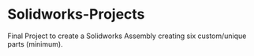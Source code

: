 # Solidworks-Projects
Final Project to create a Solidworks Assembly creating six custom/unique parts (minimum).
